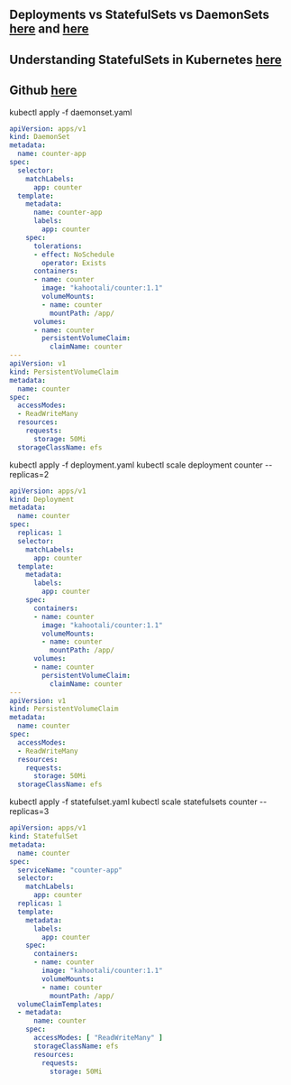 ## Deployments vs StatefulSets vs DaemonSets [here](https://medium.com/stakater/k8s-deployments-vs-statefulsets-vs-daemonsets-60582f0c62d4) and [here](https://www.youtube.com/watch?v=7Tnm9hRyoYU)

## Understanding StatefulSets in Kubernetes [here](https://www.youtube.com/watch?v=zj6r_EEhv6s)

## Github [here](https://github.com/kahootali/counter-app/tree/master/kubernetes)


kubectl apply -f daemonset.yaml
```yml
apiVersion: apps/v1
kind: DaemonSet
metadata:
  name: counter-app
spec:  
  selector:
    matchLabels:
      app: counter
  template:
    metadata:
      name: counter-app
      labels:
        app: counter
    spec:
      tolerations: 
      - effect: NoSchedule
        operator: Exists
      containers:
      - name: counter
        image: "kahootali/counter:1.1"
        volumeMounts:
        - name: counter
          mountPath: /app/
      volumes:
      - name: counter
        persistentVolumeClaim:
          claimName: counter
---
apiVersion: v1
kind: PersistentVolumeClaim
metadata:
  name: counter
spec:
  accessModes:
  - ReadWriteMany
  resources:
    requests:
      storage: 50Mi
  storageClassName: efs
  ```



kubectl apply -f deployment.yaml
kubectl scale deployment counter --replicas=2
```yml
apiVersion: apps/v1
kind: Deployment
metadata:
  name: counter
spec:
  replicas: 1
  selector:
    matchLabels:
      app: counter
  template:
    metadata:
      labels:
        app: counter
    spec:
      containers:
      - name: counter
        image: "kahootali/counter:1.1"
        volumeMounts:
        - name: counter
          mountPath: /app/
      volumes:
      - name: counter
        persistentVolumeClaim:
          claimName: counter
---
apiVersion: v1
kind: PersistentVolumeClaim
metadata:
  name: counter
spec:
  accessModes:
  - ReadWriteMany
  resources:
    requests:
      storage: 50Mi
  storageClassName: efs
```



kubectl apply -f statefulset.yaml
kubectl scale statefulsets counter --replicas=3
```yml
apiVersion: apps/v1
kind: StatefulSet
metadata:
  name: counter
spec:
  serviceName: "counter-app"
  selector:
    matchLabels:
      app: counter
  replicas: 1 
  template:
    metadata:
      labels:
        app: counter
    spec:      
      containers:
      - name: counter
        image: "kahootali/counter:1.1"  
        volumeMounts:
        - name: counter
          mountPath: /app/      
  volumeClaimTemplates:
  - metadata:
      name: counter
    spec:
      accessModes: [ "ReadWriteMany" ]
      storageClassName: efs
      resources:
        requests:
          storage: 50Mi
```